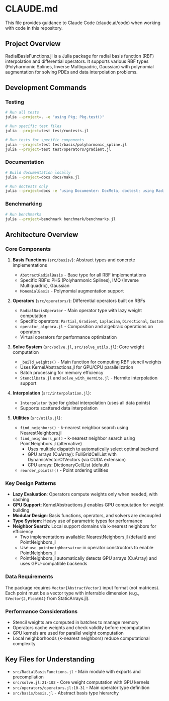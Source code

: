 # CLAUDE.md

This file provides guidance to Claude Code (claude.ai/code) when working with code in this repository.

## Project Overview

RadialBasisFunctions.jl is a Julia package for radial basis function (RBF) interpolation and differential operators. It supports various RBF types (Polyharmonic Splines, Inverse Multiquadric, Gaussian) with polynomial augmentation for solving PDEs and data interpolation problems.

## Development Commands

### Testing
```bash
# Run all tests
julia --project=. -e "using Pkg; Pkg.test()"

# Run specific test files
julia --project=test test/runtests.jl

# Run tests for specific components
julia --project=test test/basis/polyharmonic_spline.jl
julia --project=test test/operators/gradient.jl
```

### Documentation
```bash
# Build documentation locally
julia --project=docs docs/make.jl

# Run doctests only
julia --project=docs -e "using Documenter: DocMeta, doctest; using RadialBasisFunctions; DocMeta.setdocmeta!(RadialBasisFunctions, :DocTestSetup, :(using RadialBasisFunctions); recursive=true); doctest(RadialBasisFunctions)"
```

### Benchmarking
```bash
# Run benchmarks
julia --project=benchmark benchmark/benchmarks.jl
```

## Architecture Overview

### Core Components

1. **Basis Functions** (`src/basis/`): Abstract types and concrete implementations
   - `AbstractRadialBasis` - Base type for all RBF implementations
   - Specific RBFs: PHS (Polyharmonic Splines), IMQ (Inverse Multiquadric), Gaussian
   - `MonomialBasis` - Polynomial augmentation support

2. **Operators** (`src/operators/`): Differential operators built on RBFs
   - `RadialBasisOperator` - Main operator type with lazy weight computation
   - Specific operators: `Partial`, `Gradient`, `Laplacian`, `Directional`, `Custom`
   - `operator_algebra.jl` - Composition and algebraic operations on operators
   - Virtual operators for performance optimization

3. **Solve System** (`src/solve.jl`, `src/solve_utils.jl`): Core weight computation
   - `_build_weights()` - Main function for computing RBF stencil weights
   - Uses KernelAbstractions.jl for GPU/CPU parallelization
   - Batch processing for memory efficiency
   - `StencilData.jl` and `solve_with_Hermite.jl` - Hermite interpolation support

4. **Interpolation** (`src/interpolation.jl`): 
   - `Interpolator` type for global interpolation (uses all data points)
   - Supports scattered data interpolation

5. **Utilities** (`src/utils.jl`):
   - `find_neighbors()` - k-nearest neighbor search using NearestNeighbors.jl
   - `find_neighbors_pn()` - k-nearest neighbor search using PointNeighbors.jl (alternative)
     - Uses multiple dispatch to automatically select optimal backend
     - GPU arrays (CuArray): FullGridCellList with DynamicVectorOfVectors (via CUDA extension)
     - CPU arrays: DictionaryCellList (default)
   - `reorder_points!()` - Point ordering utilities

### Key Design Patterns

- **Lazy Evaluation**: Operators compute weights only when needed, with caching
- **GPU Support**: KernelAbstractions.jl enables GPU computation for weight building
- **Modular Design**: Basis functions, operators, and solvers are decoupled
- **Type System**: Heavy use of parametric types for performance
- **Neighbor Search**: Local support domains via k-nearest neighbors for efficiency
  - Two implementations available: NearestNeighbors.jl (default) and PointNeighbors.jl
  - Use `use_pointneighbors=true` in operator constructors to enable PointNeighbors.jl
  - PointNeighbors.jl automatically detects GPU arrays (CuArray) and uses GPU-compatible backends

### Data Requirements

The package requires `Vector{AbstractVector}` input format (not matrices). Each point must be a vector type with inferrable dimension (e.g., `SVector{2,Float64}` from StaticArrays.jl).

### Performance Considerations

- Stencil weights are computed in batches to manage memory
- Operators cache weights and check validity before recomputation
- GPU kernels are used for parallel weight computation
- Local neighborhoods (k-nearest neighbors) reduce computational complexity

## Key Files for Understanding

- `src/RadialBasisFunctions.jl` - Main module with exports and precompilation
- `src/solve.jl:21-102` - Core weight computation with GPU kernels
- `src/operators/operators.jl:10-31` - Main operator type definition
- `src/basis/basis.jl` - Abstract basis type hierarchy